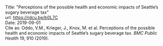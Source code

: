 Title: "Perceptions of the possible health and economic impacts of Seattle’s sugary beverage tax" <br>
url: https://rdcu.be/b0L7C <br>
Date: 2019-09-01 <br>
Cite as: Oddo, V.M., Krieger, J., Knox, M. et al. Perceptions of the possible health and economic impacts of Seattle’s sugary beverage tax. <i>BMC Public Health</i> 19, 910 (2019).
